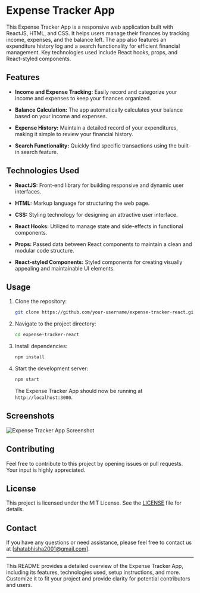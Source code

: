 # Expense Tracker App

This Expense Tracker App is a responsive web application built with ReactJS, HTML, and CSS. It helps users manage their finances by tracking income, expenses, and the balance left. The app also features an expenditure history log and a search functionality for efficient financial management. Key technologies used include React hooks, props, and React-styled components.

## Features

- **Income and Expense Tracking:** Easily record and categorize your income and expenses to keep your finances organized.

- **Balance Calculation:** The app automatically calculates your balance based on your income and expenses.

- **Expense History:** Maintain a detailed record of your expenditures, making it simple to review your financial history.

- **Search Functionality:** Quickly find specific transactions using the built-in search feature.

## Technologies Used

- **ReactJS:** Front-end library for building responsive and dynamic user interfaces.

- **HTML:** Markup language for structuring the web page.

- **CSS:** Styling technology for designing an attractive user interface.

- **React Hooks:** Utilized to manage state and side-effects in functional components.

- **Props:** Passed data between React components to maintain a clean and modular code structure.

- **React-styled Components:** Styled components for creating visually appealing and maintainable UI elements.

## Usage

1. Clone the repository:

   ```bash
   git clone https://github.com/your-username/expense-tracker-react.git
   ```

2. Navigate to the project directory:

   ```bash
   cd expense-tracker-react
   ```

3. Install dependencies:

   ```bash
   npm install
   ```

4. Start the development server:

   ```bash
   npm start
   ```

   The Expense Tracker App should now be running at `http://localhost:3000`.

## Screenshots

![Expense Tracker App Screenshot](./screenshots/screenshot.png)

## Contributing

Feel free to contribute to this project by opening issues or pull requests. Your input is highly appreciated.

## License

This project is licensed under the MIT License. See the [LICENSE](LICENSE) file for details.

## Contact

If you have any questions or need assistance, please feel free to contact us at [shatabhisha2001@gmail.com].

---

This README provides a detailed overview of the Expense Tracker App, including its features, technologies used, setup instructions, and more. Customize it to fit your project and provide clarity for potential contributors and users.
